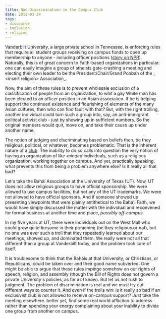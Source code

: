 ```yaml
---
title: Non-Discrimination in the Campus Club
date: 2012-03-24
tags:
- discourse
- inclusion
- religion
---
```


Vanderbilt University, a large private school in Tennessee, is enforcing rules
that require all student groups receiving on campus funds to open up membership
to anyone - including officer positions ([story
on NPR](https://www.npr.org/2012/03/22/149141095/vanderbilt-rule-rankles-faith-based-student-groups)). Naturally, this is of great concern to Faith-based organizations in
particular: one can easily imagine a group of atheists gate-crashing a meeting
and electing their own leader to be the President/Chair/Grand Poobah of the _
&lt;insert religion&gt; Association_.

<!-- truncate -->

Now, the aim of these rules is to prevent wholesale exclusion of a
classification of people from an organization, to whit a gay White man has been
elected to an officer position in an Asian association. If he is helping support
the continued existence and flourishing of elements of the many Asian cultures,
then who can find fault with that? But, with the right trolling, another
individual could turn such a group into, say, an anti-immigrant political
activist club - just by showing up in sufficient numbers. So the original
members would quit, move on, and take their cause up under another name.

The notion of judging and discriminating based on beliefs then, be they
religious, political, or whatever, becomes problematic. That is the inherent
nature of a [club](https://en.wikipedia.org/wiki/Club). The inability
to do so calls into question the very notion of having an organization of
like-_minded_ individuals, such as a religious organization, working together on
campus. And yet, practically speaking, what prevents this from being a problem
anywhere else? Is it really all that bad?

Let's take the Bah&aacute;&iacute; Association at the University of Texas (UT).
Now, UT does not allow religious groups to have official sponsorship. We were
allowed to use campus facilities, but not any of the UT trademarks. We were not
allowed to have official sponsors. And if someone showed up presenting
viewpoints that were plainly antithetical to the Baha'i Faith, we would have
simply discussed the matter with the individual and reconvened for formal
business at another time and place, _possibly off-campus_.

In my five years at UT, there were individuals out on the West Mall who could
grow quite tiresome in their preaching (be they religious or not), but no one
was ever such a troll that they repeatedly learned about our meetings, showed
up, and dominated them. We really were not all that different than a group at
Vanderbilt today, and the problem took care of itself.

It is troublesome to think that the Bah&aacute;&iacute;s at that University, or
Christians, or Republicans, could be taken over and their good name subverted.
One might be able to argue that these rules impinge somehow on our rights of
speech, religion, and assembly (though the Bill of Rights does not govern a
private University's policies, as far as I know). But let us not rush to
judgment. The problem of discrimination is real and we must try out different
ways to counter it. And even if the trolls win: is it really so bad if an
exclusivist club is not allowed to receive on-campus support? Just take the
meeting elsewhere. better yet, find some real world affliction to address rather
than spending your energy complaining about your inability to divide one group
from another on campus.
